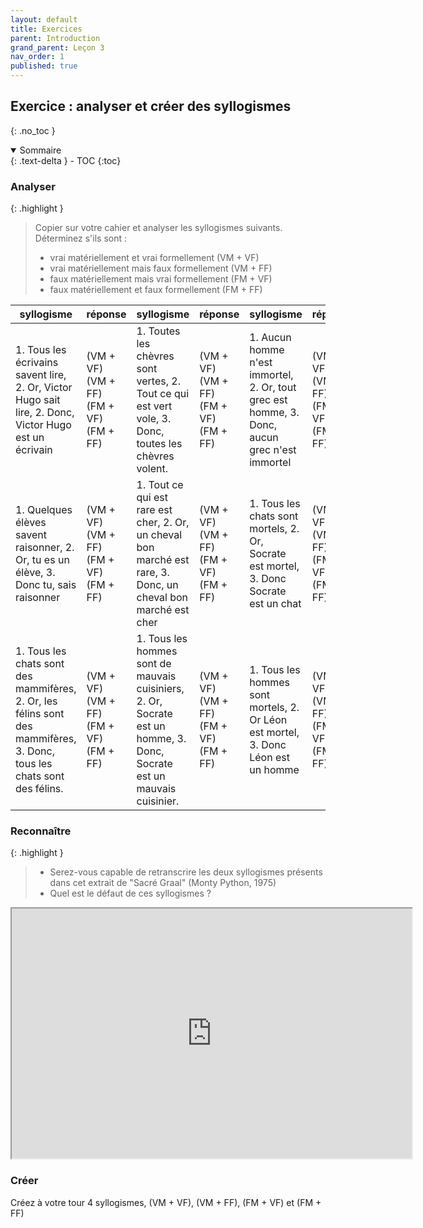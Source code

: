 ```yaml
---
layout: default
title: Exercices
parent: Introduction
grand_parent: Leçon 3
nav_order: 1
published: true
---
```

## Exercice : analyser et créer des syllogismes
{: .no_toc }

<details open markdown="block">
  <summary>
    Sommaire
  </summary>
  {: .text-delta }
- TOC
{:toc}
</details>

### Analyser

{: .highlight }
>Copier sur votre cahier et analyser les syllogismes suivants. Déterminez s'ils sont :   
>- vrai matériellement et vrai formellement (VM + VF)
>- vrai matériellement mais faux formellement (VM + FF)
>- faux matériellement mais vrai formellement (FM + VF)
>- faux matériellement et faux formellement (FM + FF)

| syllogisme | réponse | syllogisme | réponse | syllogisme | réponse |  
| ---------- | ---------- | ---------- | ---------- | ---------- | ---------- |  
| 1. Tous les écrivains savent lire, 2. Or, Victor Hugo sait lire, 2. Donc, Victor Hugo est un écrivain |  (VM + VF) <br> (VM + FF) <br> (FM + VF) <br> (FM + FF) | 1. Toutes les chèvres sont vertes, 2. Tout ce qui est vert vole, 3. Donc, toutes les chèvres volent. |  (VM + VF) <br> (VM + FF) <br> (FM + VF) <br> (FM + FF) | 1. Aucun homme n'est immortel, 2. Or, tout grec est homme, 3. Donc, aucun grec n'est immortel |  (VM + VF) <br> (VM + FF) <br> (FM + VF) <br> (FM + FF) |  
| 1. Quelques élèves savent raisonner, 2. Or, tu es un élève, 3. Donc tu, sais raisonner | (VM + VF) <br> (VM + FF) <br> (FM + VF) <br> (FM + FF) | 1. Tout ce qui est rare est cher, 2. Or, un cheval bon marché est rare,  3. Donc, un cheval bon marché est cher |  (VM + VF) <br> (VM + FF) <br> (FM + VF) <br> (FM + FF) | 1. Tous les chats sont mortels, 2. Or, Socrate est mortel, 3. Donc Socrate est un chat |  (VM + VF) <br> (VM + FF) <br> (FM + VF) <br> (FM + FF) |  
| 1. Tous les chats sont des mammifères, 2. Or, les félins sont des mammifères, 3. Donc, tous les chats sont des félins. |  (VM + VF) <br> (VM + FF) <br> (FM + VF) <br> (FM + FF) | 1. Tous les hommes sont de mauvais cuisiniers, 2. Or, Socrate est un homme, 3. Donc, Socrate est un mauvais cuisinier. |  (VM + VF) <br> (VM + FF) <br> (FM + VF) <br> (FM + FF) | 1. Tous les hommes sont mortels, 2. Or Léon est mortel, 3. Donc Léon est un homme |  (VM + VF) <br> (VM + FF) <br> (FM + VF) <br> (FM + FF) |  

### Reconnaître

{: .highlight }
> - Serez-vous capable de retranscrire les deux syllogismes présents dans cet extrait de "Sacré Graal" (Monty Python, 1975)
> - Quel est le défaut de ces syllogismes ?

<iframe src="https://drive.google.com/file/d/1IRK6w4uQcogMWIs2btniA1-eK4dyT0iu/preview" width="640" height="400" allow="autoplay"></iframe>

### Créer

Créez à votre tour 4 syllogismes, (VM + VF), (VM + FF), (FM + VF) et (FM + FF)




